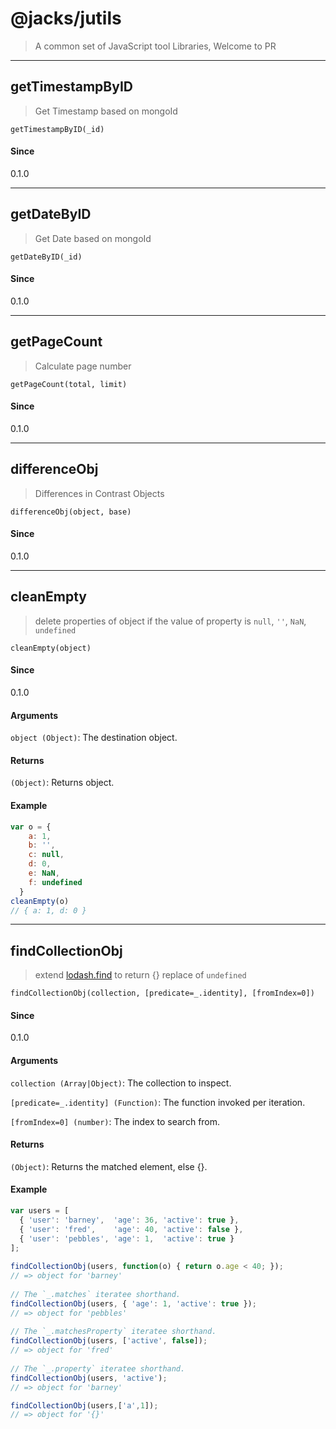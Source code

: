 # @jacks/jutils

> A common set of JavaScript tool Libraries, Welcome to PR

---

## getTimestampByID

> Get Timestamp based on mongoId

```
getTimestampByID(_id)
```

#### Since 
0.1.0

---

## getDateByID
> Get Date based on mongoId

```
getDateByID(_id)
```

#### Since 
0.1.0

---

## getPageCount
>Calculate page number

```
getPageCount(total, limit)
```

#### Since 
0.1.0

---

## differenceObj

> Differences in Contrast Objects 

```
differenceObj(object, base)
```

#### Since 
0.1.0

---

## cleanEmpty
> delete properties of object if the value of property is `null`, `''`,
> `NaN`, `undefined`

```
cleanEmpty(object)
```

#### Since 
0.1.0

#### Arguments
`object (Object)`: The destination object.

#### Returns 
`(Object)`: Returns object.

#### Example
```js
var o = {
    a: 1,
    b: '',
    c: null,
    d: 0,
    e: NaN,
    f: undefined
  }
cleanEmpty(o)
// { a: 1, d: 0 }
```

---

## findCollectionObj
> extend [lodash.find](https://lodash.com/docs/4.17.11#find) to return {}
> replace of `undefined`

```
findCollectionObj(collection, [predicate=_.identity], [fromIndex=0])
```

#### Since 
0.1.0

#### Arguments 
`collection (Array|Object)`: The collection to inspect.

`[predicate=_.identity] (Function)`: The function invoked per iteration.

`[fromIndex=0] (number)`: The index to search from.

#### Returns
`(Object)`: Returns the matched element, else {}.

#### Example
```js
var users = [
  { 'user': 'barney',  'age': 36, 'active': true },
  { 'user': 'fred',    'age': 40, 'active': false },
  { 'user': 'pebbles', 'age': 1,  'active': true }
];
 
findCollectionObj(users, function(o) { return o.age < 40; });
// => object for 'barney'
 
// The `_.matches` iteratee shorthand.
findCollectionObj(users, { 'age': 1, 'active': true });
// => object for 'pebbles'
 
// The `_.matchesProperty` iteratee shorthand.
findCollectionObj(users, ['active', false]);
// => object for 'fred'
 
// The `_.property` iteratee shorthand.
findCollectionObj(users, 'active');
// => object for 'barney'

findCollectionObj(users,['a',1]);
// => object for '{}'
```



